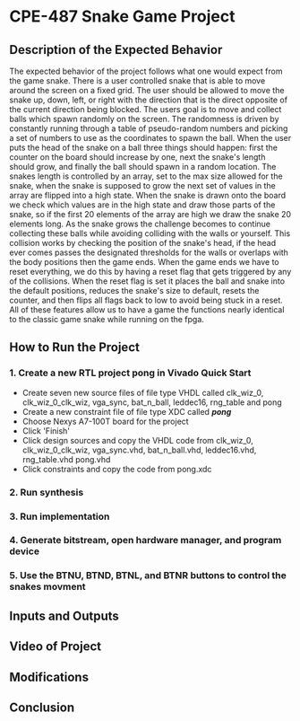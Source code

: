 # CPE-487 Snake Game Project

## Description of the Expected Behavior

The expected behavior of the project follows what one would expect from the game snake. There is a user controlled snake that is able to move around the screen on a fixed grid. The user should be allowed to move the snake up, down, left, or right with the direction that is the direct opposite of the current direction being blocked. The users goal is to move and collect balls which spawn randomly on the screen. The randomness is driven by constantly running through a table of pseudo-random numbers and picking a set of numbers to use as the coordinates to spawn the ball. When the user puts the head of the snake on a ball three things should happen: first the counter on the board should increase by one, next the snake's length should grow, and finally the ball should spawn in a random location. The snakes length is controlled by an array, set to the max size allowed for the snake, when the snake is supposed to grow the next set of values in the array are flipped into a high state. When the snake is drawn onto the board we check which values are in the high state and draw those parts of the snake, so if the first 20 elements of the array are high we draw the snake 20 elements long. As the snake grows the challenge becomes to continue collecting these balls while avoiding colliding with the walls or yourself. This collision works by checking the position of the snake's head, if the head ever comes passes the designated thresholds for the walls or overlaps with the body positions then the game ends. When the game ends we have to reset everything, we do this by having a reset flag that gets triggered by any of the collisions. When the reset flag is set it places the ball and snake into the default positions, reduces the snake's size to default, resets the counter, and then flips all flags back to low to avoid being stuck in a reset. All of these features allow us to have a game the functions nearly identical to the classic game snake while running on the fpga.

## How to Run the Project

### 1. Create a new RTL project pong in Vivado Quick Start
* Create seven new source files of file type VHDL called clk_wiz_0, clk_wiz_0_clk_wiz, vga_sync, bat_n_ball, leddec16, rng_table and pong
* Create a new constraint file of file type XDC called **_pong_**
* Choose Nexys A7-100T board for the project
* Click 'Finish'
* Click design sources and copy the VHDL code from clk_wiz_0, clk_wiz_0_clk_wiz, vga_sync.vhd, bat_n_ball.vhd, leddec16.vhd, rng_table.vhd pong.vhd
* Click constraints and copy the code from pong.xdc

### 2. Run synthesis

### 3. Run implementation

### 4. Generate bitstream, open hardware manager, and program device

### 5. Use the BTNU, BTND, BTNL, and BTNR buttons to control the snakes movment

## Inputs and Outputs

## Video of Project

## Modifications

## Conclusion
